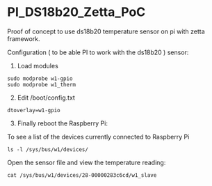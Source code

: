 # PI_DS18b20_Zetta_PoC
Proof of concept to use ds18b20 temperature sensor on pi with zetta framework. 

Configuration ( to be able PI to work with the ds18b20 ) sensor: 

1. Load modules 
  ```
  sudo modprobe w1-gpio 
  sudo modprobe w1_therm
  ```

2. Edit /boot/config.txt
  ```
  dtoverlay=w1-gpio
  ```
3. Finally reboot the Raspberry Pi:

To see a list of the devices currently connected to  Raspberry Pi

  ```
  ls -l /sys/bus/w1/devices/
  ```

Open the sensor file and view the temperature reading:

  ```
  cat /sys/bus/w1/devices/28-00000283c6cd/w1_slave
  ```
